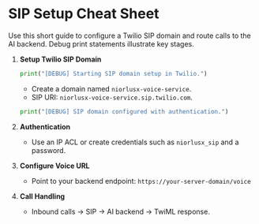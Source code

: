 # SIP Setup Cheat Sheet

Use this short guide to configure a Twilio SIP domain and route calls to the
AI backend. Debug print statements illustrate key stages.

1. **Setup Twilio SIP Domain**
   ```python
   print("[DEBUG] Starting SIP domain setup in Twilio.")
   ```
   - Create a domain named `niorlusx-voice-service`.
   - SIP URI: `niorlusx-voice-service.sip.twilio.com`.

   ```python
   print("[DEBUG] SIP domain configured with authentication.")
   ```

2. **Authentication**
   - Use an IP ACL or create credentials such as `niorlusx_sip` and a password.

3. **Configure Voice URL**
   - Point to your backend endpoint:
     `https://your-server-domain/voice`

4. **Call Handling**
   - Inbound calls → SIP → AI backend → TwiML response.

